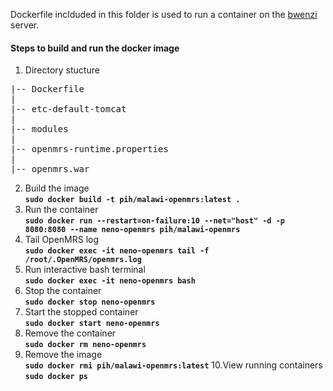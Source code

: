 Dockerfile inclduded in this folder is used to run a container on the [bwenzi](https://bwenzi.pih-emr.org/openmrs) server.


####  Steps to build and run the docker image ####
1. Directory stucture
<pre>
|-- Dockerfile  
|  
|-- etc-default-tomcat  
|  
|-- modules     
|     
|-- openmrs-runtime.properties     
|  	    
|-- openmrs.war     
</pre>
2. Build the image  
**`sudo docker build -t pih/malawi-openmrs:latest .`**
3. Run the container  
**`sudo docker run --restart=on-failure:10 --net="host" -d -p 8080:8080 --name neno-openmrs pih/malawi-openmrs`**
4. Tail OpenMRS log  
**`sudo docker exec -it neno-openmrs tail -f /root/.OpenMRS/openmrs.log`**
5. Run interactive bash terminal  
**`sudo docker exec -it neno-openmrs bash`**
6. Stop the container  
**`sudo docker stop neno-openmrs`**
7. Start the stopped container  
**`sudo docker start neno-openmrs`**
8. Remove the container  
**`sudo docker rm neno-openmrs`**
9. Remove the image  
**`sudo docker rmi pih/malawi-openmrs:latest`**
10.View running containers  
**`sudo docker ps`**
